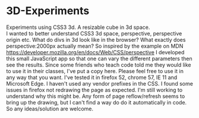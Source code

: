 # 3D-Experiments
Experiments using CSS3 3d.  A resizable cube in 3d space.  
I wanted to better understand CSS3 3d space, perspective, perspective origin etc.  What do divs in 3d look like in the browser?  What exactly does perspective:2000px actually mean? So inspired by the example on MDN https://developer.mozilla.org/en/docs/Web/CSS/perspective I developed this small JavaScript app so that one can vary the different parameters then see the results.  Since some friends who teach code told me they would like to use it in their classes, I've put a copy here.  Please feel free to use it in any way that you want.  I've tested it in firefox 52, chrome 57, IE 11 and Microsoft Edge.  I haven't used any vendor prefixes in the CSS.  I found some issues in firefox not redrawing the page as expected. I'm still working to understand why this might be.  Any form of page reflow/refresh seems to bring up the drawing, but I can't find a way do do it automatically in code.  So any ideas/solution are welcome.
